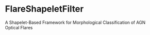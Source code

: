 # FlareShapeletFilter
A Shapelet-Based Framework for Morphological Classification of AGN Optical Flares
